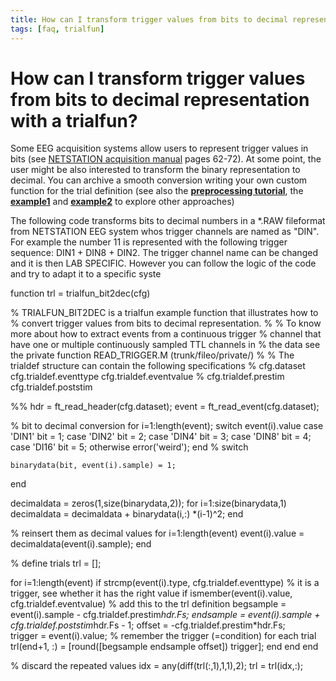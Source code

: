 ```yaml
---
title: How can I transform trigger values from bits to decimal representation with a trialfun?
tags: [faq, trialfun]
---
```


# How can I transform trigger values from bits to decimal representation with a trialfun?

Some EEG acquisition systems allow users to represent trigger values in bits (see [NETSTATION acquisition manual](http://cb3.unl.edu/dbrainlab/wp-content/uploads/sites/2/2013/12/Acquisition_Manual.pdf) pages 62-72). At some point, the user might be also interested to transform the binary representation to decimal. You can archive a smooth conversion writing your own custom function for the trial definition (see also the **[preprocessing tutorial](/tutorial/preprocessing#use_your_own_function_for_trial_selection)**, the **[example1](/example/detect_the_muscle_activity_in_an_emg_channel_and_use_that_as_trial_definition)** and **[example2](/example/making_your_own_trialfun_for_conditional_trial_definition)** to explore other approaches) 

The following code transforms bits to decimal numbers in a *.RAW fileformat from NETSTATION EEG system whos trigger channels are named as "DIN". For example the number 11 is represented with the following trigger sequence: DIN1 + DIN8 + DIN2. The trigger channel name can be changed and it is then LAB SPECIFIC. However you can follow the logic of the code and try to adapt it to a specific syste

  function trl = trialfun_bit2dec(cfg)
  
  % TRIALFUN_BIT2DEC is a trialfun example function that illustrates how to
  % convert trigger values from bits to decimal representation.
  %
  % To know more about how to extract events from a continuous trigger
  % channel that have one or multiple continuously sampled TTL channels in
  % the data see the private function READ_TRIGGER.M (trunk/fileo/private/)
  %
  % The trialdef structure can contain the following specifications
  % cfg.dataset cfg.trialdef.eventtype cfg.trialdef.eventvalue
  % cfg.trialdef.prestim cfg.trialdef.poststim
  
  %%
  hdr   = ft_read_header(cfg.dataset);
  event = ft_read_event(cfg.dataset);
  
  % bit to decimal conversion
  for i=1:length(event);
    switch event(i).value
      case 'DIN1'
        bit = 1;
      case 'DIN2'
        bit = 2;
      case 'DIN4'
        bit = 3;
      case 'DIN8'
        bit = 4;
      case 'DI16'
        bit = 5;
      otherwise
        error('weird');
    end % switch
    
    binarydata(bit, event(i).sample) = 1;
  end
  
  decimaldata = zeros(1,size(binarydata,2));
  for i=1:size(binarydata,1)
    decimaldata = decimaldata + binarydata(i,:) *(i-1)^2;
  end
  
  % reinsert them as decimal values
  for i=1:length(event)
    event(i).value = decimaldata(event(i).sample);
  end
   
  % define trials
  trl = [];
  
  for i=1:length(event)
    if strcmp(event(i).type, cfg.trialdef.eventtype)
      % it is a trigger, see whether it has the right value
      if ismember(event(i).value, cfg.trialdef.eventvalue)
        % add this to the trl definition
        begsample     = event(i).sample - cfg.trialdef.prestim*hdr.Fs;
        endsample     = event(i).sample + cfg.trialdef.poststim*hdr.Fs - 1;
        offset        = -cfg.trialdef.prestim*hdr.Fs;  
        trigger       = event(i).value; % remember the trigger (=condition) for each trial
        trl(end+1, :) = [round([begsample endsample offset])  trigger]; 
      end
    end
  end
  
  % discard the repeated values
  idx = any(diff(trl(:,1),1,1),2);
  trl = trl(idx,:);


